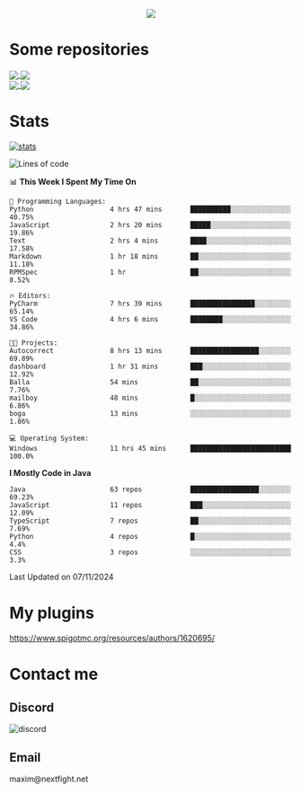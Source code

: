 <p align="center">
  <a href="https://github.com/max1mde">
    <img src="https://readme-typing-svg.demolab.com?font=Permanent+Marker&size=30&duration=4100&color=8C63F7&center=true&multiline=true&random=false&width=749&height=105&lines=Здрасти!;My+name+is+Maxim" /></a>
</p>

<div align="left">

<h1>Some repositories</h1>
<a href="https://github.com/max1mde/FancyPhysics">
  <img align="center" src="https://denvercoder1-github-readme-stats.vercel.app/api/pin/?username=max1mde&repo=FancyPhysics&theme=react&bg_color=1F222E&title_color=8C63F7&hide_border=true&icon_color=F8D866&show_icons=true" />
</a>
<a href="https://github.com/max1mde/ChatBubblesAPI">
  <img align="center" src="https://denvercoder1-github-readme-stats.vercel.app/api/pin/?username=max1mde&repo=ChatBubblesAPI&theme=react&bg_color=1F222E&title_color=8C63F7&hide_border=true&icon_color=F8D866&show_icons=true" />
</a>
<br>
<a href="https://github.com/max1mde/HologramAPI">
  <img align="center" src="https://denvercoder1-github-readme-stats.vercel.app/api/pin/?username=max1mde&repo=HologramAPI&theme=react&bg_color=1F222E&title_color=8C63F7&hide_border=true&icon_color=F8D866&show_icons=true" />
</a>
<a href="https://github.com/max1mde/FIX">
  <img align="center" src="https://denvercoder1-github-readme-stats.vercel.app/api/pin/?username=max1mde&repo=FIX&theme=react&bg_color=1F222E&title_color=8C63F7&hide_border=true&icon_color=F8D866&show_icons=true" />
</a>


<h1>Stats</h1>
<p>
  <a href="https://github.com/max1mde">
    <img src="https://github-readme-stats.vercel.app/api?username=max1mde&theme=tokyonight&show_icons=true&layout=compact" alt="stats" /></a>
</p>
</div>

<!--START_SECTION:waka-->
![Lines of code](https://img.shields.io/badge/From%20Hello%20World%20I%27ve%20Written-795394%20lines%20of%20code-blue)

📊 **This Week I Spent My Time On** 

```text
💬 Programming Languages: 
Python                   4 hrs 47 mins       ██████████░░░░░░░░░░░░░░░   40.75% 
JavaScript               2 hrs 20 mins       █████░░░░░░░░░░░░░░░░░░░░   19.86% 
Text                     2 hrs 4 mins        ████░░░░░░░░░░░░░░░░░░░░░   17.58% 
Markdown                 1 hr 18 mins        ██░░░░░░░░░░░░░░░░░░░░░░░   11.18% 
RPMSpec                  1 hr                ██░░░░░░░░░░░░░░░░░░░░░░░   8.52%

🔥 Editors: 
PyCharm                  7 hrs 39 mins       ████████████████░░░░░░░░░   65.14% 
VS Code                  4 hrs 6 mins        ████████░░░░░░░░░░░░░░░░░   34.86%

🐱‍💻 Projects: 
Autocorrect              8 hrs 13 mins       █████████████████░░░░░░░░   69.89% 
dashboard                1 hr 31 mins        ███░░░░░░░░░░░░░░░░░░░░░░   12.92% 
Balla                    54 mins             ██░░░░░░░░░░░░░░░░░░░░░░░   7.76% 
mailboy                  48 mins             █░░░░░░░░░░░░░░░░░░░░░░░░   6.86% 
boga                     13 mins             ░░░░░░░░░░░░░░░░░░░░░░░░░   1.86%

💻 Operating System: 
Windows                  11 hrs 45 mins      █████████████████████████   100.0%

```

**I Mostly Code in Java** 

```text
Java                     63 repos            █████████████████░░░░░░░░   69.23% 
JavaScript               11 repos            ███░░░░░░░░░░░░░░░░░░░░░░   12.09% 
TypeScript               7 repos             ██░░░░░░░░░░░░░░░░░░░░░░░   7.69% 
Python                   4 repos             █░░░░░░░░░░░░░░░░░░░░░░░░   4.4% 
CSS                      3 repos             ░░░░░░░░░░░░░░░░░░░░░░░░░   3.3%

```



 Last Updated on 07/11/2024
<!--END_SECTION:waka-->

# My plugins
https://www.spigotmc.org/resources/authors/1620695/

<h1>Contact me</h1>

<h2>Discord</h2>  
<img src="https://lanyard.cnrad.dev/api/759334613335670805" alt="discord">

<h2>Email</h2>  
maxim@nextfight.net


